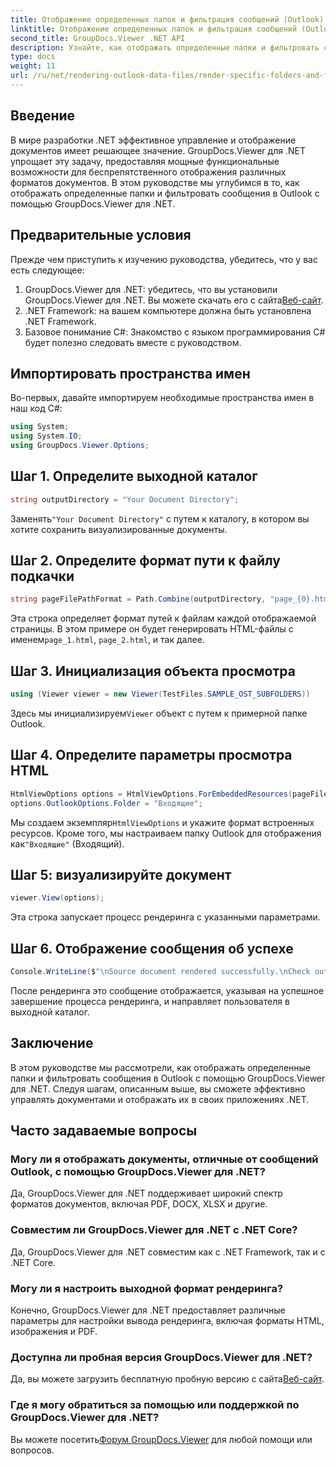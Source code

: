 ```yaml
---
title: Отображение определенных папок и фильтрация сообщений (Outlook)
linktitle: Отображение определенных папок и фильтрация сообщений (Outlook)
second_title: GroupDocs.Viewer .NET API
description: Узнайте, как отображать определенные папки и фильтровать сообщения в Outlook с помощью GroupDocs.Viewer для .NET. Упростите управление документами в приложениях .NET.
type: docs
weight: 11
url: /ru/net/rendering-outlook-data-files/render-specific-folders-and-filter-messages-outlook/
---
```

## Введение
В мире разработки .NET эффективное управление и отображение документов имеет решающее значение. GroupDocs.Viewer для .NET упрощает эту задачу, предоставляя мощные функциональные возможности для беспрепятственного отображения различных форматов документов. В этом руководстве мы углубимся в то, как отображать определенные папки и фильтровать сообщения в Outlook с помощью GroupDocs.Viewer для .NET.
## Предварительные условия
Прежде чем приступить к изучению руководства, убедитесь, что у вас есть следующее:
1.  GroupDocs.Viewer для .NET: убедитесь, что вы установили GroupDocs.Viewer для .NET. Вы можете скачать его с сайта[Веб-сайт](https://releases.groupdocs.com/viewer/net/).
2. .NET Framework: на вашем компьютере должна быть установлена .NET Framework.
3. Базовое понимание C#: Знакомство с языком программирования C# будет полезно следовать вместе с руководством.

## Импортировать пространства имен
Во-первых, давайте импортируем необходимые пространства имен в наш код C#:
```csharp
using System;
using System.IO;
using GroupDocs.Viewer.Options;
```

## Шаг 1. Определите выходной каталог
```csharp
string outputDirectory = "Your Document Directory";
```
 Заменять`"Your Document Directory"` с путем к каталогу, в котором вы хотите сохранить визуализированные документы.
## Шаг 2. Определите формат пути к файлу подкачки
```csharp
string pageFilePathFormat = Path.Combine(outputDirectory, "page_{0}.html");
```
 Эта строка определяет формат путей к файлам каждой отображаемой страницы. В этом примере он будет генерировать HTML-файлы с именем`page_1.html`, `page_2.html`, и так далее.
## Шаг 3. Инициализация объекта просмотра
```csharp
using (Viewer viewer = new Viewer(TestFiles.SAMPLE_OST_SUBFOLDERS))
```
 Здесь мы инициализируем`Viewer` объект с путем к примерной папке Outlook.
## Шаг 4. Определите параметры просмотра HTML
```csharp
HtmlViewOptions options = HtmlViewOptions.ForEmbeddedResources(pageFilePathFormat);
options.OutlookOptions.Folder = "Входящие";
```
 Мы создаем экземпляр`HtmlViewOptions` и укажите формат встроенных ресурсов. Кроме того, мы настраиваем папку Outlook для отображения как`"Входящие"` (Входящий).
## Шаг 5: визуализируйте документ
```csharp
viewer.View(options);
```
Эта строка запускает процесс рендеринга с указанными параметрами.
## Шаг 6. Отображение сообщения об успехе
```csharp
Console.WriteLine($"\nSource document rendered successfully.\nCheck output in {outputDirectory}.");
```
После рендеринга это сообщение отображается, указывая на успешное завершение процесса рендеринга, и направляет пользователя в выходной каталог.

## Заключение
В этом руководстве мы рассмотрели, как отображать определенные папки и фильтровать сообщения в Outlook с помощью GroupDocs.Viewer для .NET. Следуя шагам, описанным выше, вы сможете эффективно управлять документами и отображать их в своих приложениях .NET.
## Часто задаваемые вопросы
### Могу ли я отображать документы, отличные от сообщений Outlook, с помощью GroupDocs.Viewer для .NET?
Да, GroupDocs.Viewer для .NET поддерживает широкий спектр форматов документов, включая PDF, DOCX, XLSX и другие.
### Совместим ли GroupDocs.Viewer для .NET с .NET Core?
Да, GroupDocs.Viewer для .NET совместим как с .NET Framework, так и с .NET Core.
### Могу ли я настроить выходной формат рендеринга?
Конечно, GroupDocs.Viewer для .NET предоставляет различные параметры для настройки вывода рендеринга, включая форматы HTML, изображения и PDF.
### Доступна ли пробная версия GroupDocs.Viewer для .NET?
 Да, вы можете загрузить бесплатную пробную версию с сайта[Веб-сайт](https://releases.groupdocs.com/).
### Где я могу обратиться за помощью или поддержкой по GroupDocs.Viewer для .NET?
 Вы можете посетить[Форум GroupDocs.Viewer](https://forum.groupdocs.com/c/viewer/9) для любой помощи или вопросов.